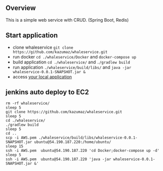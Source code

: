 ## Overview
This is a simple web service with CRUD.
(Spring Boot, Redis)
 
## Start application
* clone whaleservice `git clone https://github.com/kazumaz/whaleservice.git`
* run docker `cd ./whaleservice/Docker` and `docker-compose up`
* build application `cd ./whaleservice/` and `./gradlew build`
* run application `./whaleservice/build/libs/` and `java -jar whaleservice-0.0.1-SNAPSHOT.jar &`
* access [your local application](http://localhost:8080/players) 

## jenkins auto deploy to EC2
```
rm -rf whaleservice/
sleep 5
git clone https://github.com/kazumaz/whaleservice.git
sleep 5
cd ./whaleservice/
./gradlew build
sleep 5
cd ..
scp -i AWS.pem ./whaleservice/build/libs/whaleservice-0.0.1-SNAPSHOT.jar ubuntu@54.190.187.220:/home/ubuntu/
sleep 15
ssh -i AWS.pem  ubuntu@54.190.187.220 'cd Docker;docker-compose up -d'
sleep 5
ssh -i AWS.pem  ubuntu@54.190.187.220 'java -jar whaleservice-0.0.1-SNAPSHOT.jar &'
```
